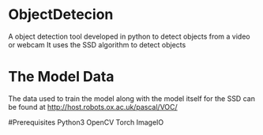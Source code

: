 # ObjectDetecion
A object detection tool developed in python to detect objects from a video or webcam
It uses the SSD algorithm to detect objects

# The Model Data
The data used to train the model along with the model itself for the SSD can be found at http://host.robots.ox.ac.uk/pascal/VOC/

#Prerequisites
	Python3
	OpenCV
	Torch
	ImageIO
